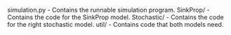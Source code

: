 simulation.py - Contains the runnable simulation program.
SinkProp/ - Contains the code for the SinkProp model.
Stochastic/ - Contains the code for the right stochastic model.
util/ - Contains code that both models need.
